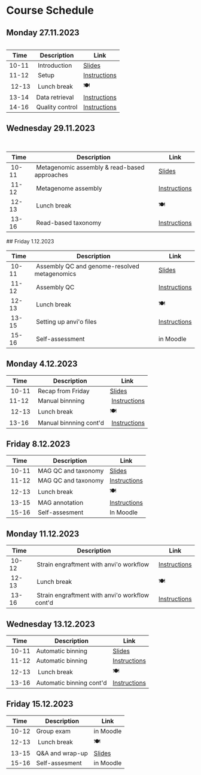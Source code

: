 # Course Schedule

## Monday 27.11.2023  
<table>
<colgroup>
  <col style="width: 20%;">
  <col style="width: 50%;">
  <col style="width: 30%;">
</colgroup>
  
| Time | Description | Link |
| --- | --- | -- |
| 10-11 | Introduction | [Slides](../lectures/01_introduction.pdf) |
| 11-12 | Setup | [Instructions](README.md#setup) |
| 12-13 | Lunch break  | :plate_with_cutlery: |
| 13-14 | Data retrieval | [Instructions](README.md#data) |
| 14-16 | Quality control | [Instructions](README.md#data) |
</table>

## Wednesday 29.11.2023
<table>
  <table width="100%">
    
| Time | Description | Link |
| --- | --- | -- |
| 10-11 | Metagenomic assembly & read-based approaches | [Slides](../lectures/02_assembly-and-read-based.pdf) |
| 11-12 | Metagenome assembly | [Instructions](README.md#metagenome-assembly) |
| 12-13 | Lunch break | :plate_with_cutlery: |
| 13-16 | Read-based taxonomy | [Instructions](README.md#read-based-taxonomy) |
</table>
## Friday 1.12.2023

| Time | Description | Link |
| --- | --- | -- |
| 10-11 | Assembly QC and genome-resolved metagenomics | [Slides](../lectures/03_assembly_qc-and-genome-resoved_metagenomics.pdf) |
| 11-12 | Assembly QC | [Instructions](README.md#assembly-qc) |
| 12-13 | Lunch break  | :plate_with_cutlery: |
| 13-15 | Setting up anvi'o files | [Instructions](README.md#genome-resolved-metagenomics) |
| 15-16 | Self-assessment | in Moodle |

## Monday 4.12.2023

| Time | Description | Link |
| --- | --- | -- |
| 10-11 | Recap from Friday | [Slides](../lectures/04_Fri_recap.pdf) |
| 11-12 | Manual binnning | [Instructions](README.md#interactive-use-and-binning) |
| 12-13 | Lunch break | :plate_with_cutlery: |
| 13-16 | Manual binnning cont'd | [Instructions](README.md#interactive-use-and-binning) |

## Friday 8.12.2023

| Time | Description | Link |
| --- | --- | -- |
| 10-11 | MAG QC and taxonomy | [Slides](../lectures/05_mag_qc_and_taxonomy.pdf) |
| 11-12 | MAG QC and taxonomy | [Instructions](README.md#mag-qc-and-taxonomy) |
| 12-13 | Lunch break | :plate_with_cutlery: |
| 13-15 | MAG annotation | [Instructions](README.md#mag-annotation) |
| 15-16 | Self-assesment | In Moodle |

## Monday 11.12.2023

| Time | Description | Link |
| --- | --- | -- |
| 10-12 | Strain engraftment with anvi'o workflow | [Instructions](README.md#strain-engraftment) |
| 12-13 | Lunch break | :plate_with_cutlery: |
| 13-16 | Strain engraftment with anvi'o workflow cont'd | [Instructions](README.md#strain-engraftment) |

## Wednesday 13.12.2023

| Time | Description | Link |
| --- | --- | -- |
| 10-11 | Automatic binning | [Slides](../lectures/06_automatic_binning.pdf) |
| 11-12 | Automatic binning | [Instructions](README.md#automatic-binning) |
| 12-13 | Lunch break | :plate_with_cutlery: |
| 13-16 | Automatic binning cont'd | [Instructions](README.md#automatic-binning) |

## Friday 15.12.2023

| Time | Description | Link |
| --- | --- | -- |
| 10-12 | Group exam | in Moodle |
| 12-13 | Lunch break | :plate_with_cutlery: |
| 13-15 | Q&A and wrap-up | [Slides](../lectures/07_wrap-up.pdf) |
| 15-16 | Self-assesment | in Moodle |
